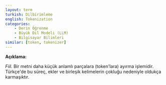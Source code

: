 ```yaml
---
layout: term
turkish: Dilbirimleme
english: Tokenization
categories:
    - Derin Öğrenme
    - Büyük Dil Modeli (LLM)
    - Bilgisayar Bilimleri
similar: [token, tokenizer]
---
```


**Açıklama:**

_Fiil._ Bir metni daha küçük anlamlı parçalara (token'lara) ayırma işlemidir. Türkçe'de bu süreç, ekler ve birleşik kelimelerin çokluğu nedeniyle oldukça karmaşıktır.